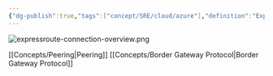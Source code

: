 ```yaml
---
{"dg-publish":true,"tags":["concept/SRE/cloud/azure"],"definition":"ExpressRoute lets you extend your on-premises networks into the Microsoft cloud over a private connection with the help of a connectivity provider.","ms-learn-url":"https://learn.microsoft.com/en-us/azure/expressroute/expressroute-introduction","permalink":"/concepts/azure-express-route/","dgPassFrontmatter":true}
---
```



![expressroute-connection-overview.png](/img/user/images/expressroute-connection-overview.png)

[[Concepts/Peering\|Peering]]
[[Concepts/Border Gateway Protocol\|Border Gateway Protocol]]
